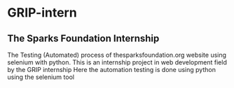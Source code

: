 # GRIP-intern
<h2>The Sparks Foundation Internship</h2>
The Testing (Automated) process of thesparksfoundation.org website using selenium with python.
This is an internship project in web development field by the GRIP internship 
            Here the automation testing is done using python using the selenium tool
    
